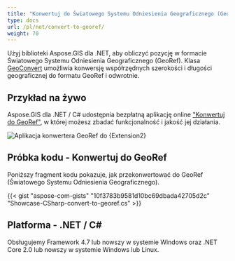 ```yaml
---
title: "Konwertuj do Światowego Systemu Odniesienia Geograficznego (GeoRef)"
type: docs
url: /pl/net/convert-to-georef/
weight: 70
---
```


Użyj biblioteki Aspose.GIS dla .NET, aby obliczyć pozycję w formacie Światowego Systemu Odniesienia Geograficznego (GeoRef). Klasa [GeoConvert](https://reference.aspose.com/gis/net/aspose.gis/geoconvert) umożliwia konwersję współrzędnych szerokości i długości geograficznej do formatu GeoRef i odwrotnie.

## **Przykład na żywo**

Aspose.GIS dla .NET / C# udostępnia bezpłatną aplikację online ["Konwertuj do GeoRef"](https://products.aspose.app/gis/coordinates/convert-to-georef), w której możesz zbadać funkcjonalność i jakość jej działania.

![Aplikacja konwertera GeoRef do {Extension2}](coordinates.png)

## **Próbka kodu - Konwertuj do GeoRef**

Poniższy fragment kodu pokazuje, jak przekonwertować do GeoRef (Światowego Systemu Odniesienia Geograficznego).

{{< gist "aspose-com-gists" "10f3783b9581d10bc69dbada42705d2c" "Showcase-CSharp-convert-to-georef.cs" >}}

## **Platforma - .NET / C#**

Obsługujemy Framework 4.7 lub nowszy w systemie Windows oraz .NET Core 2.0 lub nowszy w systemie Windows lub Linux.
